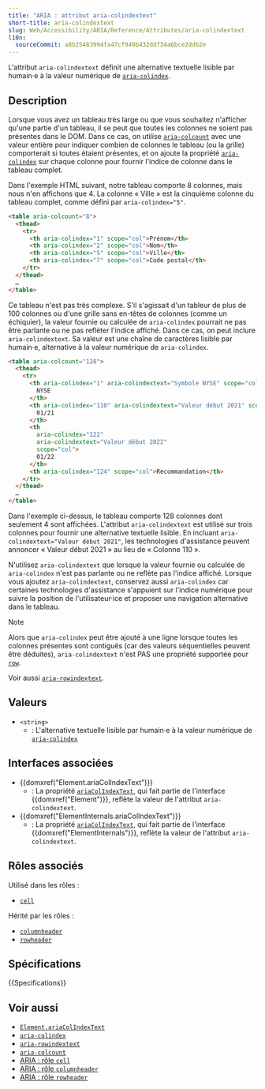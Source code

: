 ```yaml
---
title: "ARIA : attribut aria-colindextext"
short-title: aria-colindextext
slug: Web/Accessibility/ARIA/Reference/Attributes/aria-colindextext
l10n:
  sourceCommit: a8b25483994fa47cf949b432ddf34a6bce2ddb2e
---
```


L'attribut `aria-colindextext` définit une alternative textuelle lisible par humain·e à la valeur numérique de [`aria-colindex`](/fr/docs/Web/Accessibility/ARIA/Reference/Attributes/aria-colindex).

## Description

Lorsque vous avez un tableau très large ou que vous souhaitez n'afficher qu'une partie d'un tableau, il se peut que toutes les colonnes ne soient pas présentes dans le DOM. Dans ce cas, on utilise [`aria-colcount`](/fr/docs/Web/Accessibility/ARIA/Reference/Attributes/aria-colcount) avec une valeur entière pour indiquer combien de colonnes le tableau (ou la grille) comporterait si toutes étaient présentes, et on ajoute la propriété [`aria-colindex`](/fr/docs/Web/Accessibility/ARIA/Reference/Attributes/aria-colindex) sur chaque colonne pour fournir l'indice de colonne dans le tableau complet.

Dans l'exemple HTML suivant, notre tableau comporte 8 colonnes, mais nous n'en affichons que 4. La colonne «&nbsp;Ville&nbsp;» est la cinquième colonne du tableau complet, comme défini par `aria-colindex="5"`.

```html
<table aria-colcount="8">
  <thead>
    <tr>
      <th aria-colindex="1" scope="col">Prénom</th>
      <th aria-colindex="2" scope="col">Nom</th>
      <th aria-colindex="5" scope="col">Ville</th>
      <th aria-colindex="7" scope="col">Code postal</th>
    </tr>
  </thead>
  …
</table>
```

Ce tableau n'est pas très complexe. S'il s'agissait d'un tableur de plus de 100 colonnes ou d'une grille sans en-têtes de colonnes (comme un échiquier), la valeur fournie ou calculée de `aria-colindex` pourrait ne pas être parlante ou ne pas refléter l'indice affiché. Dans ce cas, on peut inclure `aria-colindextext`. Sa valeur est une chaîne de caractères lisible par humain·e, alternative à la valeur numérique de `aria-colindex`.

```html
<table aria-colcount="128">
  <thead>
    <tr>
      <th aria-colindex="1" aria-colindextext="Symbole NYSE" scope="col">
        NYSE
      </th>
      <th aria-colindex="110" aria-colindextext="Valeur début 2021" scope="col">
        01/21
      </th>
      <th
        aria-colindex="122"
        aria-colindextext="Valeur début 2022"
        scope="col">
        01/22
      </th>
      <th aria-colindex="124" scope="col">Recommandation</th>
    </tr>
  </thead>
  …
</table>
```

Dans l'exemple ci-dessus, le tableau comporte 128 colonnes dont seulement 4 sont affichées. L'attribut `aria-colindextext` est utilisé sur trois colonnes pour fournir une alternative textuelle lisible. En incluant `aria-colindextext="Valeur début 2021"`, les technologies d'assistance peuvent annoncer «&nbsp;Valeur début 2021&nbsp;» au lieu de «&nbsp;Colonne 110&nbsp;».

N'utilisez `aria-colindextext` que lorsque la valeur fournie ou calculée de `aria-colindex` n'est pas parlante ou ne reflète pas l'indice affiché. Lorsque vous ajoutez `aria-colindextext`, conservez aussi `aria-colindex` car certaines technologies d'assistance s'appuient sur l'indice numérique pour suivre la position de l'utilisateur·ice et proposer une navigation alternative dans le tableau.

> [!NOTE]
> Alors que `aria-colindex` peut être ajouté à une ligne lorsque toutes les colonnes présentes sont contiguës (car des valeurs séquentielles peuvent être déduites), `aria-colindextext` n'est PAS une propriété supportée pour [`row`](/fr/docs/Web/Accessibility/ARIA/Reference/Roles/row_role).

Voir aussi [`aria-rowindextext`](/fr/docs/Web/Accessibility/ARIA/Reference/Attributes/aria-rowindextext).

## Valeurs

- `<string>`
  - : L'alternative textuelle lisible par humain·e à la valeur numérique de [`aria-colindex`](/fr/docs/Web/Accessibility/ARIA/Reference/Attributes/aria-colindex)

## Interfaces associées

- {{domxref("Element.ariaColIndexText")}}
  - : La propriété [`ariaColIndexText`](/fr/docs/Web/API/Element/ariaColIndexText), qui fait partie de l'interface {{domxref("Element")}}, reflète la valeur de l'attribut `aria-colindextext`.
- {{domxref("ElementInternals.ariaColIndexText")}}
  - : La propriété [`ariaColIndexText`](/fr/docs/Web/API/ElementInternals/ariaColIndexText), qui fait partie de l'interface {{domxref("ElementInternals")}}, reflète la valeur de l'attribut `aria-colindextext`.

## Rôles associés

Utilisé dans les rôles&nbsp;:

- [`cell`](/fr/docs/Web/Accessibility/ARIA/Reference/Roles/cell_role)

Hérité par les rôles&nbsp;:

- [`columnheader`](/fr/docs/Web/Accessibility/ARIA/Reference/Roles/columnheader_role)
- [`rowheader`](/fr/docs/Web/Accessibility/ARIA/Reference/Roles/rowheader_role)

## Spécifications

{{Specifications}}

## Voir aussi

- [`Element.ariaColIndexText`](/fr/docs/Web/API/Element/ariaColIndexText)
- [`aria-colindex`](/fr/docs/Web/Accessibility/ARIA/Reference/Attributes/aria-colindex)
- [`aria-rowindextext`](/fr/docs/Web/Accessibility/ARIA/Reference/Attributes/aria-rowindextext)
- [`aria-colcount`](/fr/docs/Web/Accessibility/ARIA/Reference/Attributes/aria-colcount)
- [ARIA&nbsp;: rôle `cell`](/fr/docs/Web/Accessibility/ARIA/Reference/Roles/cell_role)
- [ARIA&nbsp;: rôle `columnheader`](/fr/docs/Web/Accessibility/ARIA/Reference/Roles/columnheader_role)
- [ARIA&nbsp;: rôle `rowheader`](/fr/docs/Web/Accessibility/ARIA/Reference/Roles/rowheader_role)
